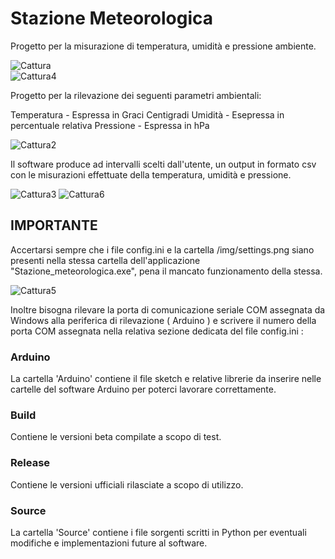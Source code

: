 # Stazione Meteorologica
 Progetto per la misurazione di temperatura, umidità e pressione ambiente.
 
 ![Cattura](https://github.com/user-attachments/assets/968ab01d-92b8-460b-a23e-c0fb62df28c6) <br>
![Cattura4](https://github.com/user-attachments/assets/f14a8350-dd38-4b23-845a-592ff615b657)

Progetto per la rilevazione dei seguenti parametri ambientali:

Temperatura - Espressa in Graci Centigradi
Umidità - Esepressa in percentuale relativa
Pressione - Espressa in hPa

![Cattura2](https://github.com/user-attachments/assets/98bcabf6-9326-4e8b-85e7-26d9ea42bab4)

Il software produce ad intervalli scelti dall'utente, un output in formato csv 
con le misurazioni effettuate della temperatura, umidità e pressione. 

![Cattura3](https://github.com/user-attachments/assets/d906052a-7dd1-45c9-91fb-84f14df6a650)
![Cattura6](https://github.com/user-attachments/assets/6fac910e-cb9d-44ea-b1d6-f60357bd7776)

## IMPORTANTE 
Accertarsi sempre che i file config.ini e la cartella /img/settings.png 
siano presenti nella stessa cartella dell'applicazione "Stazione_meteorologica.exe",
pena il mancato funzionamento della stessa. 

![Cattura5](https://github.com/user-attachments/assets/1b96ec71-066c-4672-97da-8d2330d46861)

Inoltre bisogna rilevare la porta di comunicazione seriale COM assegnata da Windows
alla periferica di rilevazione ( Arduino ) e scrivere il numero della porta COM assegnata
nella relativa sezione dedicata del file config.ini :

### Arduino
La cartella 'Arduino' contiene il file sketch e relative librerie da inserire
nelle cartelle del software Arduino per poterci lavorare correttamente.

### Build
Contiene le versioni beta compilate a scopo di test.

### Release
Contiene le versioni ufficiali rilasciate a scopo di utilizzo.

### Source
La cartella 'Source' contiene i file sorgenti scritti in Python per eventuali modifiche 
e implementazioni future al software.



